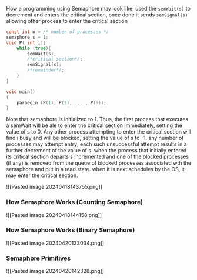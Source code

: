 How a programming using Semaphore may look like, used the `semWait(s)` to decrement and enters the critical section, once done it sends `semSignal(s)` allowing other process to enter the critical section
```c
const int n = /* number of processes */
semaphore s = 1;
void P( int i){
	while (true){
		semWait(s);
		/*critical section*/;
		semSignal(s);
		/*remainder*/;
	}
}

void main()
{
	parbegin (P(1), P(2), ... , P(n));
}
```

Note that semaphore is initialized to 1. Thus, the first process that executes a semWait will be ale to enter the critical section immediately, setting the value of s to 0. Any other process attempting to enter the critical section will find i busy and will be blocked, setting the value of s to -1. any number of processes may attempt entry; each such unsuccessful attempt results in a further decrement of the value of s. when the process that initially entered its critical section departs s incremented and one of the blocked processes (if any) is removed from the queue of blocked processes associated wth the semaphore and put in a read state. when it is next schedules by the OS, it may enter the critical section.


![[Pasted image 20240418143755.png]]
### How Semaphore Works (Counting Semaphore)
![[Pasted image 20240418144158.png]]

### How Semaphore Works (Binary Semaphore)
![[Pasted image 20240420133034.png]]

### Semaphore Primitives
![[Pasted image 20240420142328.png]]